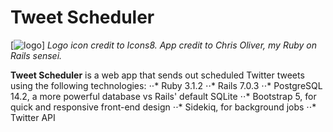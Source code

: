 # Tweet Scheduler
[![logo](https://raw.githubusercontent.com/quandollar/tweet_scheduler/main/app/assets/images/Logo.png)]
*Logo icon credit to Icons8. App credit to Chris Oliver, my Ruby on Rails sensei.*

**Tweet Scheduler** is a web app that sends out scheduled Twitter tweets using the following technologies:
⋅⋅* Ruby 3.1.2
⋅⋅* Rails 7.0.3
⋅⋅* PostgreSQL 14.2, a more powerful database vs Rails' default SQLite
⋅⋅* Bootstrap 5, for quick and responsive front-end design
⋅⋅* Sidekiq, for background jobs
⋅⋅* Twitter API


